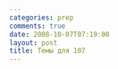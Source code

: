 ```yaml
---
categories: prep
comments: true
date: 2008-10-07T07:19:00
layout: post
title: Темы для 107
---
```


